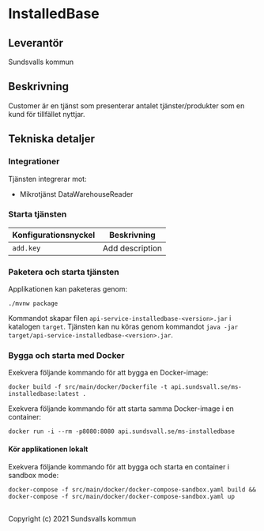 # InstalledBase

## Leverantör

Sundsvalls kommun

## Beskrivning
Customer är en tjänst som presenterar antalet tjänster/produkter som en kund för tillfället nyttjar.

## Tekniska detaljer

### Integrationer
Tjänsten integrerar mot:

* Mikrotjänst DataWarehouseReader

### Starta tjänsten

|Konfigurationsnyckel|Beskrivning|
|---|---|
|`add.key`|Add description|


### Paketera och starta tjänsten
Applikationen kan paketeras genom:

```
./mvnw package
```
Kommandot skapar filen `api-service-installedbase-<version>.jar` i katalogen `target`. Tjänsten kan nu köras genom kommandot `java -jar target/api-service-installedbase-<version>.jar`.

### Bygga och starta med Docker
Exekvera följande kommando för att bygga en Docker-image:

```
docker build -f src/main/docker/Dockerfile -t api.sundsvall.se/ms-installedbase:latest .
```

Exekvera följande kommando för att starta samma Docker-image i en container:

```
docker run -i --rm -p8080:8080 api.sundsvall.se/ms-installedbase

```

#### Kör applikationen lokalt

Exekvera följande kommando för att bygga och starta en container i sandbox mode:  

```
docker-compose -f src/main/docker/docker-compose-sandbox.yaml build && docker-compose -f src/main/docker/docker-compose-sandbox.yaml up
```


## 
Copyright (c) 2021 Sundsvalls kommun